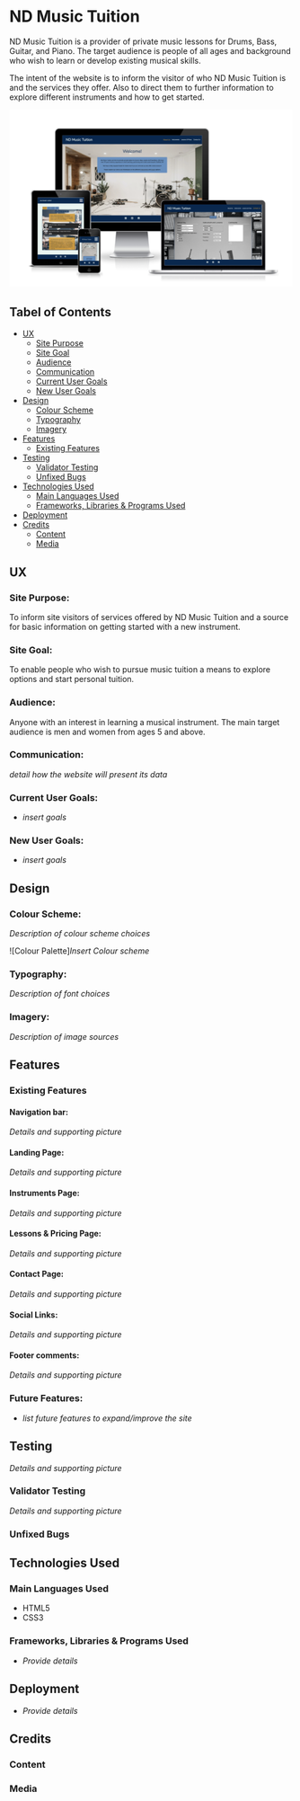 # ND Music Tuition

ND Music Tuition is a provider of private music lessons for Drums, Bass, Guitar, and Piano. The target audience is people of all ages and background who wish to learn or develop existing musical skills.

The intent of the  website is to inform the visitor of who ND Music Tuition is and the services they offer. Also to direct them to further information to explore different instruments and how to get started.

![Responsive Mockup](documentation/ND_Tuition_Mock_Up.png)

## Tabel of Contents
+ [UX](#ux "UX")
  + [Site Purpose](#site-purpose "Site Purpose")
  + [Site Goal](#site-goal "Site Goal")
  + [Audience](#audience "Audience")
  + [Communication](#communication "Communication")
  + [Current User Goals](#current-user-goals "Current User Goals")
  + [New User Goals](#new-user-goals "New User Goals")
+ [Design](#design "Design")
  + [Colour Scheme](#colour-scheme "Colour Scheme")
  + [Typography](#typography "Typography")
  + [Imagery](#imagery "Imagery")
+ [Features](#features "Features")
  + [Existing Features](#existing-features "Existing Features")
+ [Testing](#testing "Testing")
  + [Validator Testing](#validator-testing "Validator Testing")
  + [Unfixed Bugs](#unfixed-bugs "Unfixed Bugs")
+ [Technologies Used](#technologies-used "Technologies Used")
  + [Main Languages Used](#main-languages-used "Main Languages Used")
  + [Frameworks, Libraries & Programs Used](#frameworks-libraries-programs-used "Frameworks, Libraries & Programs Used")
+ [Deployment](#deployment "Deployment")
+ [Credits](#credits "Credits")
  + [Content](#content "Content")
  + [Media](#media "Media")

## UX

### Site Purpose:
To inform site visitors of services offered by ND Music Tuition and a source for basic information on getting started with a new instrument.

### Site Goal:
To enable people who wish to pursue music tuition a means to explore options and start personal tuition.

### Audience:
Anyone with an interest in learning a musical instrument. The main target audience is men and women from ages 5 and above.

### Communication:
*detail how the website will present its data*

### Current User Goals:
- *insert goals*

### New User Goals:
- *insert goals*

## Design

### Colour Scheme:
*Description of colour scheme choices*

![Colour Palette]*Insert Colour scheme*

### Typography:
*Description of font choices*

### Imagery:
*Description of image sources*

## Features

### Existing Features
#### Navigation bar:
*Details and supporting picture*

#### Landing Page:
*Details and supporting picture*

#### Instruments Page:
*Details and supporting picture*

#### Lessons & Pricing Page:
*Details and supporting picture*

#### Contact Page:
*Details and supporting picture*

#### Social Links:
*Details and supporting picture*

#### Footer comments:
*Details and supporting picture*

### Future Features:
- *list future features to expand/improve the site*

## Testing

*Details and supporting picture*

### Validator Testing
*Details and supporting picture*

### Unfixed Bugs

## Technologies Used
### Main Languages Used
- HTML5
- CSS3

### Frameworks, Libraries & Programs Used
- *Provide details*

## Deployment
- *Provide details*

## Credits

### Content

### Media
